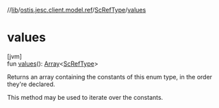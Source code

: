 //[lib](../../../index.md)/[ostis.jesc.client.model.ref](../index.md)/[ScRefType](index.md)/[values](values.md)

# values

[jvm]\
fun [values](values.md)(): [Array](https://kotlinlang.org/api/latest/jvm/stdlib/kotlin/-array/index.html)&lt;[ScRefType](index.md)&gt;

Returns an array containing the constants of this enum type, in the order they're declared.

This method may be used to iterate over the constants.
